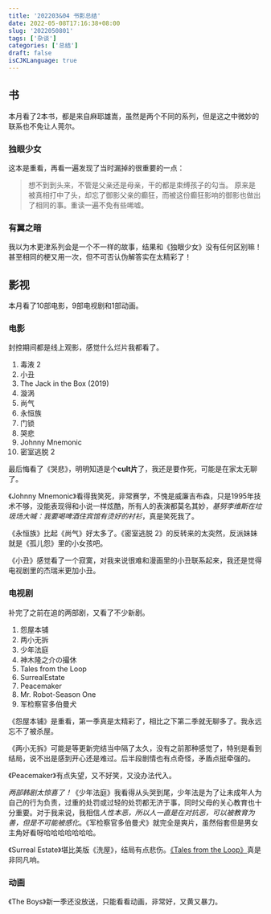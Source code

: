 ```yaml
---
title: '202203&04 书影总结'
date: 2022-05-08T17:16:38+08:00
slug: '2022050801'
tags: ['杂谈']
categories: ['总结']
draft: false
isCJKLanguage: true
---
```

## 书

本月看了2本书，都是来自麻耶雄嵩，虽然是两个不同的系列，但是这之中微妙的联系也不免让人莞尔。

### 独眼少女

这本是重看，再看一遍发现了当时漏掉的很重要的一点：
> 想不到到头来，不管是父亲还是母亲，干的都是束缚孩子的勾当。
原来是被真相打中了头，却忘了御影父亲的癫狂，而被这份癫狂影响的御影也做出了相同的事。重读一遍不免有些唏嘘。

### 有翼之暗

我以为木更津系列会是一个不一样的故事，结果和《独眼少女》没有任何区别嘛！甚至相同的梗又用一次，但不可否认伪解答实在太精彩了！

## 影视

本月看了10部电影，9部电视剧和1部动画。

### 电影

封控期间都是线上观影，感觉什么烂片我都看了。

1. 毒液 2
2. 小丑
3. The Jack in the Box (2019)
4. 漩涡
5. 尚气
6. 永恒族
7. 门锁
8. 哭悲
9. Johnny Mnemonic
10. 密室逃脱 2

最后悔看了《哭悲》，明明知道是个**cult片**了，我还是要作死，可能是在家太无聊了。

《Johnny Mnemonic》看得我笑死，非常赛学，不愧是威廉吉布森，只是1995年技术不够，没能表现得和小说一样炫酷，所有人的表演都莫名其妙，*基努李维斯在垃圾场大喊：我要喝啤酒住宾馆有烫好的衬衫*，真是笑死我了。

《永恒族》比起《尚气》好太多了。《密室逃脱 2》的反转来的太突然，反派妹妹就是《孤儿怨》里的小女孩吧。

《小丑》感觉看了一个寂寞，对我来说很难和漫画里的小丑联系起来，我还是觉得电视剧里的杰瑞米更加小丑。

### 电视剧

补完了之前在追的两部剧，又看了不少新剧。

1. 怨屋本铺
2. 两小无拆
3. 少年法庭
4. 神木隆之介の撮休
5. Tales from the Loop
6. SurrealEstate
7. Peacemaker
8. Mr. Robot-Season One
9. 军检察官多伯曼犬

《怨屋本铺》是重看，第一季真是太精彩了，相比之下第二季就无聊多了。我永远忘不了被杀屋。

《两小无拆》可能是等更新完结当中隔了太久，没有之前那种感觉了，特别是看到结局，说不出是感到开心还是难过。后半段剧情也有点奇怪，矛盾点挺牵强的。

《Peacemaker》有点失望，又不好笑，又没办法代入。

*两部韩剧太惊喜了！*《少年法庭》我看得从头哭到尾，少年法是为了让未成年人为自己的行为负责，过重的处罚或过轻的处罚都无济于事，同时父母的关心教育也十分重要。对于我来说，我相信*人性本恶，所以人一直是在对抗恶，可以被教育为善，但是不可能被感化*。《军检察官多伯曼犬》就完全是爽片，虽然俗套但是男女主角好看呀哈哈哈哈哈哈哈。

《Surreal Estate》堪比美版《洗屋》，结局有点悲伤。[《Tales from the Loop》](/posts/2022/04/2022040401)真是非同凡响。

### 动画

《The Boys》新一季还没放送，只能看看动画，非常好，又黄又暴力。
